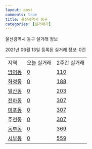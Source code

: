 ```yaml
---
layout: post
comments: true
title: 울산광역시 동구
categories: [실거래가]
---
```


울산광역시 동구 실거래 정보

2021년 06월 13일 등록된 실거래 정보: 0건


<table class="sortable">
  <tr>
    <td>지역</td>
    <td>오늘 실거래</td>
    <td>2주간 실거래</td>
  </tr>

  
  <tr class="item">
    <td><a href="3117010100.html">방어동</a></td>
    <td><a href="3117010100.html">0</a></td>
    <td><a href="3117010100.html">110</a></td>
  </tr>
    

  <tr class="item">
    <td><a href="3117010200.html">화정동</a></td>
    <td><a href="3117010200.html">0</a></td>
    <td><a href="3117010200.html">188</a></td>
  </tr>
    

  <tr class="item">
    <td><a href="3117010300.html">일산동</a></td>
    <td><a href="3117010300.html">0</a></td>
    <td><a href="3117010300.html">203</a></td>
  </tr>
    

  <tr class="item">
    <td><a href="3117010400.html">전하동</a></td>
    <td><a href="3117010400.html">0</a></td>
    <td><a href="3117010400.html">307</a></td>
  </tr>
    

  <tr class="item">
    <td><a href="3117010500.html">미포동</a></td>
    <td><a href="3117010500.html">0</a></td>
    <td><a href="3117010500.html">307</a></td>
  </tr>
    

  <tr class="item">
    <td><a href="3117010600.html">주전동</a></td>
    <td><a href="3117010600.html">0</a></td>
    <td><a href="3117010600.html">307</a></td>
  </tr>
    

  <tr class="item">
    <td><a href="3117010700.html">동부동</a></td>
    <td><a href="3117010700.html">0</a></td>
    <td><a href="3117010700.html">369</a></td>
  </tr>
    

  <tr class="item">
    <td><a href="3117010800.html">서부동</a></td>
    <td><a href="3117010800.html">0</a></td>
    <td><a href="3117010800.html">559</a></td>
  </tr>
    


</table>
    